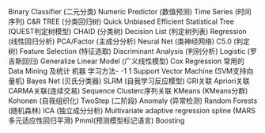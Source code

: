 Binary Classifier (二元分类)
Numeric Predictor (数值预测)
Time Series (时间序列)
C&R TREE (分类回归树)
Quick Unbiased Efficient Statistical Tree (QUEST判定树模型)
CHAID (分类树)
Decision List (判定树列表)
Regression (线性回归分析)
PCA/Factor (主成分分析)
Neural Net (类神经网络)
C5.0 (判定树)
Feature Selection (特征选取)
Discriminant Analysis (判别分析)
Logistic (罗吉斯回归)
Generalize Linear Model (广义线性模型)
Cox Regression
常用的 Data  Mining 及统计 机器 学习方法- -1 1
Support Vector Machine (SVM支持向量机)
Bayes Net (贝氏分类器)
SLRM (自我学习反应模型)
GRI关联
Apriori关联
CARMA关联(连续交易)
Sequence Clusterc序列关联
K­Means (K­Means分群)
Kohonen (自我组织化)
Two­Step (二阶段)
Anomaly (异常检测)
Random Forests (随机森林)
ICA (独立成分分析)
Multivariate adaptive regression spline (MARS多元适应性回归平滑)
Pmml(预测模型标记语言)
Boosting
